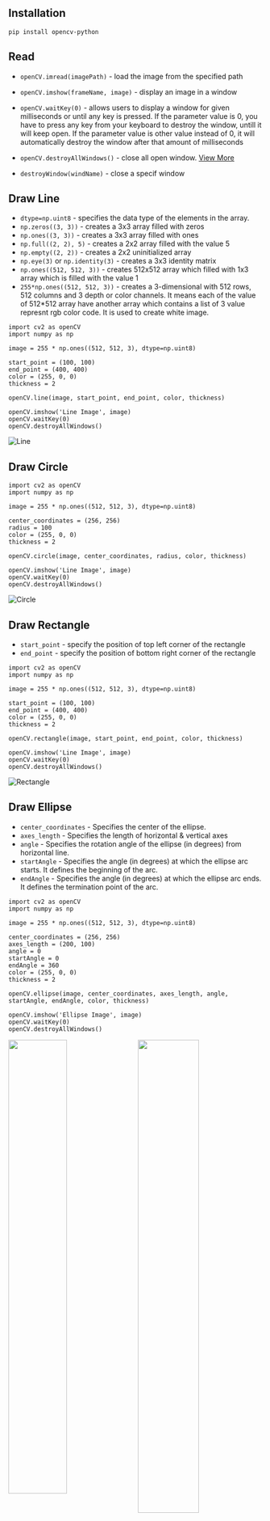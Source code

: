 ## Installation
```
pip install opencv-python
```

## Read
- `openCV.imread(imagePath)` - load the image from the specified path

- `openCV.imshow(frameName, image)` - display an image in a window

- `openCV.waitKey(0)` -  allows users to display a window for given milliseconds or until any key is pressed. If the parameter value is 0, you have to press any key from your keyboard to destroy the window, untill it will keep open. If the parameter value is other value instead of 0, it will automatically destroy the window after that amount of milliseconds

- `openCV.destroyAllWindows()` - close all open window. [View More](https://www.geeksforgeeks.org/python-opencv-destroyallwindows-function/)

- `destroyWindow(windName)` - close a specif window

## Draw Line
- `dtype=np.uint8` - specifies the data type of the elements in the array.
- `np.zeros((3, 3))` - creates a 3x3 array filled with zeros
- `np.ones((3, 3))` - creates a 3x3 array filled with ones
- `np.full((2, 2), 5)` - creates a 2x2 array filled with the value 5
- `np.empty((2, 2))` - creates a 2x2 uninitialized array
- `np.eye(3)` or `np.identity(3)` - creates a 3x3 identity matrix
- `np.ones((512, 512, 3))` - creates 512x512 array which filled with 1x3 array which is filled with the value 1
- `255*np.ones((512, 512, 3))` - creates a 3-dimensional with 512 rows, 512 columns and 3 depth or color channels. It means each of the value of 512*512 array have another array which contains a list of 3 value represnt rgb color code. It is used to create white image.

```
import cv2 as openCV
import numpy as np

image = 255 * np.ones((512, 512, 3), dtype=np.uint8)

start_point = (100, 100)
end_point = (400, 400)
color = (255, 0, 0)
thickness = 2

openCV.line(image, start_point, end_point, color, thickness)

openCV.imshow('Line Image', image)
openCV.waitKey(0)
openCV.destroyAllWindows()

``` 
![Line](/images/drawLine.jpg)

## Draw Circle
```
import cv2 as openCV
import numpy as np

image = 255 * np.ones((512, 512, 3), dtype=np.uint8)

center_coordinates = (256, 256)
radius = 100
color = (255, 0, 0)
thickness = 2

openCV.circle(image, center_coordinates, radius, color, thickness)

openCV.imshow('Line Image', image)
openCV.waitKey(0)
openCV.destroyAllWindows()
```
![Circle](/images/drawCircle.jpg)

## Draw Rectangle
- `start_point` - specify the position of top left corner of the rectangle
- `end_point` - specify the position of bottom right corner of the rectangle

```
import cv2 as openCV
import numpy as np

image = 255 * np.ones((512, 512, 3), dtype=np.uint8)

start_point = (100, 100)
end_point = (400, 400)
color = (255, 0, 0)
thickness = 2

openCV.rectangle(image, start_point, end_point, color, thickness)

openCV.imshow('Line Image', image)
openCV.waitKey(0)
openCV.destroyAllWindows()
```

![Rectangle](/images/drawRectangle.jpg)

## Draw Ellipse
- `center_coordinates` - Specifies the center of the ellipse.
- `axes_length` - Specifies the length of horizontal & vertical axes
- `angle` - Specifies the rotation angle of the ellipse (in degrees) from horizontal line.
- `startAngle` - Specifies the angle (in degrees) at which the ellipse arc starts. It defines the beginning of the arc.
- `endAngle` - Specifies the angle (in degrees) at which the ellipse arc ends. It defines the termination point of the arc.
```
import cv2 as openCV
import numpy as np

image = 255 * np.ones((512, 512, 3), dtype=np.uint8)

center_coordinates = (256, 256)
axes_length = (200, 100)
angle = 0 
startAngle = 0
endAngle = 360 
color = (255, 0, 0)
thickness = 2

openCV.ellipse(image, center_coordinates, axes_length, angle, startAngle, endAngle, color, thickness)

openCV.imshow('Ellipse Image', image)
openCV.waitKey(0)
openCV.destroyAllWindows()
```
<img align="right" width="49%" height="auto" src="./images/drawEllipseAngle.jpg" />
<img  width="48%" height="auto" src="./images/drawEllipse.jpg" />

## Draw Polygon
- `isClosed` - A boolean flag indicating whether the last point should be connected to the first point to form a closed loop.
- `pts` - it ontains the coordinates of the vertices of the polygon. Each row represents a vertex, and the polygon will be formed by connecting these vertices in the order they appear in the array.
```
import cv2 as openCV
import numpy as np

image = 255 * np.ones((512, 512, 3), dtype=np.uint8)

pts = np.array([
        [100, 100], 
        [300, 100], 
        [400, 200], 
        [200, 400]
    ],np.int32
)

pts = pts.reshape((-1, 1, 2))
isClosed = True
color = (255, 0, 0)
thickness = 2

openCV.polylines(image, [pts], isClosed, color, thickness)

openCV.imshow('Line Image', image)
openCV.waitKey(0)
openCV.destroyAllWindows()
```
![Polygon](/images/drawPolygon.jpg)

## Draw Text
- `position` - The coordinates (x, y) where the text should be positioned on the image.
- `fontFamily` - The font style to be used for the text. 
- `fontScale` - The scale factor that multiplies the font size.
```
import cv2 as openCV
import numpy as np

image = 255 * np.ones((512, 512, 3), dtype=np.uint8)

text = 'Hello, OpenCV!'
position = (150, 250)
fontFamily = openCV.FONT_HERSHEY_SIMPLEX
fontScale = 1
color = (255, 0, 0)
thickness = 2

openCV.putText(image, text, position, fontFamily, fontScale, color, thickness)

openCV.imshow('Line Image', image)
openCV.waitKey(0)
openCV.destroyAllWindows()
```
![Text](/images/drawText.jpg)

## Resizing
- `None` - It specifies that you're not providing explicit target dimensions for the resized image. When None is provided, OpenCV calculates the size of the output image based on the specified scaling factors.
- `camera.set(property_identifier, value)` - is used to change the resolution of a live video stream. It doesn't work with images or video, only with live video stream.
```
import cv2 as openCV
import numpy as np

imagePath="images/img1.png"
image = openCV.imread(imagePath)

new_width = 400
new_height = 300
resized_image = openCV.resize(image, (new_width, new_height))

scale_factor = 0.5
scaled_image = openCV.resize(image, None, fx=scale_factor, fy=scale_factor)

openCV.imshow('Original Image', image)
openCV.imshow('Resized Image', resized_image)
openCV.imshow('Scaled Image', scaled_image)

openCV.waitKey(0)
openCV.destroyAllWindows()
```
